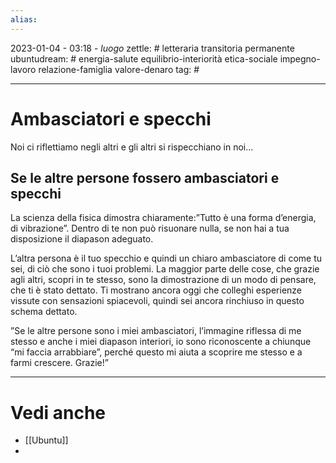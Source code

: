 ```yaml
---
alias: 
---
```

2023-01-04 - 03:18 - *luogo*
zettle: # letteraria transitoria permanente
ubuntudream: # energia-salute equilibrio-interiorità etica-sociale impegno-lavoro relazione-famiglia valore-denaro 
tag: #

---
# Ambasciatori e specchi

Noi ci riflettiamo negli altri e gli altri si rispecchiano in noi...


## Se le altre persone fossero ambasciatori e specchi
La scienza della fisica dimostra chiaramente:”Tutto è una forma d’energia, di vibrazione”. Dentro di te non può risuonare nulla, se non hai a tua disposizione il diapason adeguato. 

L’altra persona è il tuo specchio e quindi un chiaro ambasciatore di come tu sei, di ciò che sono i tuoi problemi. La maggior parte delle cose, che grazie agli altri, scopri in te stesso, sono la dimostrazione di un modo di pensare, che ti è stato dettato. Ti mostrano ancora oggi che colleghi esperienze vissute con sensazioni spiacevoli, quindi sei ancora rinchiuso in questo schema dettato.

”Se le altre persone sono i miei ambasciatori, l’immagine riflessa di me stesso e anche i miei diapason interiori, io sono riconoscente a chiunque “mi faccia arrabbiare”, perché questo mi aiuta a scoprire me stesso e a farmi crescere. Grazie!”



---
# Vedi anche
- [[Ubuntu]]
- 